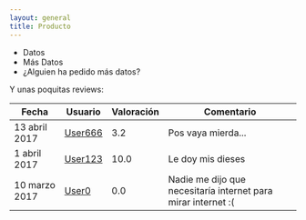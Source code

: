 ```yaml
---
layout: general
title: Producto
---
```


- Datos
- Más Datos
- ¿Alguien ha pedido más datos?

Y unas poquitas reviews:

<!-- Habría que añadir botones de upvote para indicar si los comentarios son útiles. Con eso se podría generar la valoración de los usuarios que reciben muchos upvotes -->

| Fecha | Usuario | Valoración | Comentario |
| --- | --- | --- | --- |
| 13 abril 2017 |[User666](/profile.html) | 3.2 | Pos vaya mierda... |
| 1 abril 2017 | [User123](/profile.html) | 10.0 | Le doy mis dieses |
| 10 marzo 2017 | [User0](/profile.html) | 0.0 | Nadie me dijo que necesitaría internet para mirar internet :( |
